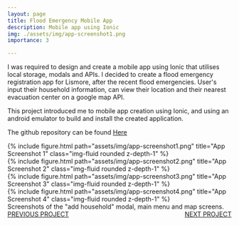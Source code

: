 ```yaml
---
layout: page
title: Flood Emergency Mobile App
description: Mobile app using Ionic
img: ./assets/img/app-screenshot1.png
importance: 3

---
```


I was required to design and create a mobile app using Ionic that utilises local storage, modals and APIs. I decided to create a flood emergency registration app for Lismore, after the recent flood emergencies. User's input their household information, can view their location and their nearest evacuation center on a google map API.

This project introduced me to mobile app creation using Ionic, and using an android emulator to build and install the created application. 

The github repository can be found [Here](https://github.com/TaylorEdgerton/Flood-App)

<div class="row">
    <div class="col-sm mt-3 mt-md-0">
        {% include figure.html path="assets/img/app-screenshot1.png" title="App Screenshot 1" class="img-fluid rounded z-depth-1" %}
    </div>
    <div class="col-sm mt-3 mt-md-0">
        {% include figure.html path="assets/img/app-screenshot2.png" title="App Screenshot 2" class="img-fluid rounded z-depth-1" %}
    </div>
    <div class="col-sm mt-3 mt-md-0">
        {% include figure.html path="assets/img/app-screenshot3.png" title="App Screenshot 3" class="img-fluid rounded z-depth-1" %}
    </div>
</div>
<div class="row">
    <div class="col-sm mt-3 mt-md-0">
        {% include figure.html path="assets/img/app-screenshot4.png" title="App Screenshot 4" class="img-fluid rounded z-depth-1" %}
    </div>
</div>
<div class="caption">
    Screenshots of the "add household" modal, main menu and map screens.
</div>
<div style="float:left;">
    <a href="/projects/1_project">PREVIOUS PROJECT</a>
</div>
<div style="float:right;">
    <a href="/">NEXT PROJECT</a>
</div>

